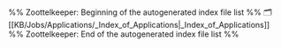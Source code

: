 %% Zoottelkeeper: Beginning of the autogenerated index file list  %%
🗂️ [[KB/Jobs/Applications/_Index_of_Applications|_Index_of_Applications]]
%% Zoottelkeeper: End of the autogenerated index file list  %%
